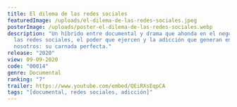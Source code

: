 ```yaml
---
title: El dilema de las redes sociales
featuredImage: /uploads/el-dilema-de-las-redes-sociales.jpeg
posterImage: /uploads/poster-el-dilema-de-las-redes-sociales.webp
description: "Un híbrido entre documental y drama que ahonda en el negocio de
  las redes sociales, el poder que ejercen y la adicción que generan en
  nosotros: su carnada perfecta."
release: "2020"
view: 09-09-2020
code: "00014"
genre: Documental
ranking: "7"
trailer: https://www.youtube.com/embed/QEiRXsEqpCA
tags: "[documental, redes sociales, adicción]"
---
```

